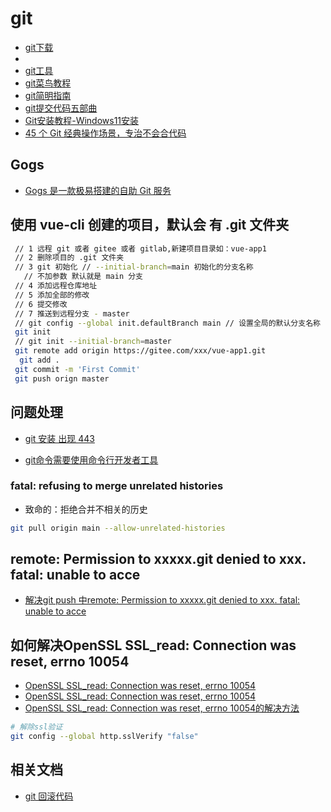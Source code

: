 # git

- [git下载](https://gitforwindows.org/)
- [](https://git-scm.com/download/win)
- [git工具](https://tortoisegit.org/)
- [git菜鸟教程](https://www.runoob.com/git/git-tutorial.html)
- [git简明指南](http://rogerdudler.github.io/git-guide/index.zh.html)
- [git提交代码五部曲](https://jingyan.baidu.com/article/359911f5a4fe4b57fe03060d.html)
- [Git安装教程-Windows11安装](https://blog.csdn.net/weixin_42425618/article/details/123501071)
- [45 个 Git 经典操作场景，专治不会合代码](https://mp.weixin.qq.com/s/XSvE3x9WjHMIfINnqvplEQ)

## Gogs

- [Gogs 是一款极易搭建的自助 Git 服务](https://github.com/gogs)

## 使用 vue-cli 创建的项目，默认会 有 .git 文件夹

``` bash
 // 1 远程 git 或者 gitee 或者 gitlab,新建项目目录如：vue-app1
 // 2 删除项目的 .git 文件夹
 // 3 git 初始化 // --initial-branch=main 初始化的分支名称
   // 不加参数 默认就是 main 分支
 // 4 添加远程仓库地址
 // 5 添加全部的修改
 // 6 提交修改
 // 7 推送到远程分支 - master
 // git config --global init.defaultBranch main // 设置全局的默认分支名称
 git init
 // git init --initial-branch=master
 git remote add origin https://gitee.com/xxx/vue-app1.git
  git add .
 git commit -m 'First Commit'
 git push orign master
```

## 问题处理

- [git 安装 出现 443](https://github.com/hawtim/blog/issues/10)

- [git命令需要使用命令行开发者工具](https://blog.csdn.net/willianzhu/article/details/126854531)

### fatal: refusing to merge unrelated histories

- 致命的：拒绝合并不相关的历史

``` bash
git pull origin main --allow-unrelated-histories
```

## remote: Permission to xxxxx.git denied to xxx. fatal: unable to acce

- [解决git push 中remote: Permission to xxxxx.git denied to xxx. fatal: unable to acce](https://blog.csdn.net/xiaoxiao48/article/details/105247965)

## 如何解决OpenSSL SSL_read: Connection was reset, errno 10054

- [OpenSSL SSL_read: Connection was reset, errno 10054](https://cloud.tencent.com/developer/article/2015652)
- [OpenSSL SSL_read: Connection was reset, errno 10054](https://blog.csdn.net/m0_51269961/article/details/123709195)
- [OpenSSL SSL_read: Connection was reset, errno 10054的解决方法](https://blog.csdn.net/wjh1840226173/article/details/124355167)

``` bash
# 解除ssl验证
git config --global http.sslVerify "false"
```

## 相关文档

- [git 回滚代码](https://mp.weixin.qq.com/s/-3VoEVVx38uY35Dwno6J3A)
